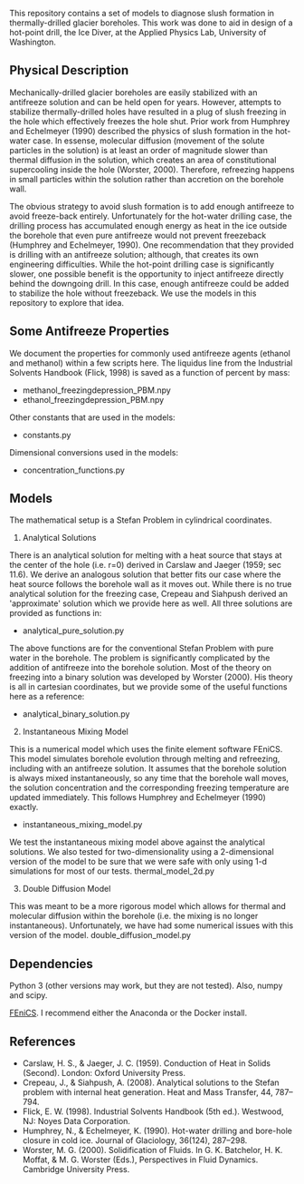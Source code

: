 This repository contains a set of models to diagnose slush formation in thermally-drilled glacier boreholes. This work was done to aid in design of a hot-point drill, the Ice Diver, at the Applied Physics Lab, University of Washington.

Physical Description
---

Mechanically-drilled glacier boreholes are easily stabilized with an antifreeze solution and can be held open for years. However, attempts to stabilize thermally-drilled holes have resulted in a plug of slush freezing in the hole which effectively freezes the hole shut. Prior work from Humphrey and Echelmeyer (1990) described the physics of slush formation in the hot-water case. In essense, molecular diffusion (movement of the solute particles in the solution) is at least an order of
magnitude slower than thermal diffusion in the solution, which creates an area of constitutional supercooling inside the hole (Worster, 2000). Therefore, refreezing happens in small particles within the solution rather than accretion on the borehole wall.

The obvious strategy to avoid slush formation is to add enough antifreeze to avoid freeze-back entirely. Unfortunately for the hot-water drilling case, the drilling process has accumulated enough energy as heat in the ice outside the borehole that even pure antifreeze would not prevent freezeback (Humphrey and Echelmeyer, 1990). One recommendation that they provided is drilling with an antifreeze solution; although, that creates its own engineering difficulties. While the hot-point drilling
case is significantly slower, one possible benefit is the opportunity to inject antifreeze directly behind the downgoing drill. In this case, enough antifreeze could be added to stabilize the hole without freezeback. We use the models in this repository to explore that idea.

Some Antifreeze Properties
---

We document the properties for commonly used antifreeze agents (ethanol and methanol) within a few scripts here. The liquidus line from the Industrial Solvents Handbook (Flick, 1998) is saved as a function of percent by mass:
- methanol_freezingdepression_PBM.npy
- ethanol_freezingdepression_PBM.npy

Other constants that are used in the models:
- constants.py

Dimensional conversions used in the models:
- concentration_functions.py

Models
---
The mathematical setup is a Stefan Problem in cylindrical coordinates.

1) Analytical Solutions

There is an analytical solution for melting with a heat source that stays at the center of the hole (i.e. r=0) derived in Carslaw and Jaeger (1959; sec 11.6). We derive an analogous solution that better fits our case where the heat source follows the borehole wall as it moves out. While there is no true analytical solution for the freezing case, Crepeau and Siahpush derived an 'approximate' solution which we provide here as well. All three solutions are provided as functions in:
- analytical_pure_solution.py

The above functions are for the conventional Stefan Problem with pure water in the borehole. The problem is significantly complicated by the addition of antifreeze into the borehole solution. Most of the theory on freezing into a binary solution was developed by Worster (2000). His theory is all in cartesian coordinates, but we provide some of the useful functions here as a reference:
- analytical_binary_solution.py

2) Instantaneous Mixing Model

This is a numerical model which uses the finite element software FEniCS. This model simulates borehole evolution through melting and refreezing, including with an antifreeze solution. It assumes that the borehole solution is always mixed instantaneously, so any time that the borehole wall moves, the solution concentration and the corresponding freezing temperature are updated immediately. This follows Humphrey and Echelmeyer (1990) exactly. 
- instantaneous_mixing_model.py

We test the instantaneous mixing model above against the analytical solutions. We also tested for two-dimensionality using a 2-dimensional version of the model to be sure that we were safe with only using 1-d simulations for most of our tests. 
thermal_model_2d.py

3) Double Diffusion Model

This was meant to be a more rigorous model which allows for thermal and molecular diffusion within the borehole (i.e. the mixing is no longer instantaneous). Unfortunately, we have had some numerical issues with this version of the model. 
double_diffusion_model.py

Dependencies
---

Python 3 (other versions may work, but they are not tested). Also, numpy and scipy.

[FEniCS]. I recommend either the Anaconda or the Docker install.


References
---
- Carslaw, H. S., & Jaeger, J. C. (1959). Conduction of Heat in Solids (Second). London: Oxford University Press.
- Crepeau, J., & Siahpush, A. (2008). Analytical solutions to the Stefan problem with internal heat generation. Heat and Mass Transfer, 44, 787–794.
- Flick, E. W. (1998). Industrial Solvents Handbook (5th ed.). Westwood, NJ: Noyes Data Corporation.
- Humphrey, N., & Echelmeyer, K. (1990). Hot-water drilling and bore-hole closure in cold ice. Journal of Glaciology, 36(124), 287–298.
- Worster, M. G. (2000). Solidification of Fluids. In G. K. Batchelor, H. K. Moffat, & M. G. Worster (Eds.), Perspectives in Fluid Dynamics. Cambridge University Press.

[FEniCS]: https://fenicsproject.org/
